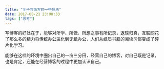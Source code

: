 ```yaml
---
title: "关于写博客的一些想法"
date: 2017-08-21 23:08:33
tags: ["思考"]
---
```


写博客的好处在于，能够对所学、所做、所想之事有所记录，返璞归真，互联网花了那么多的精力将传统办公进化到无纸办公，人们从纸质书籍的阅读习惯变成了碎片化学习。

能够在这样的环境中圈出自己的一亩三分田，经营自己的博客，对自己既是记录，也是肯定，还能在经营博客的过程中更加认识自己。